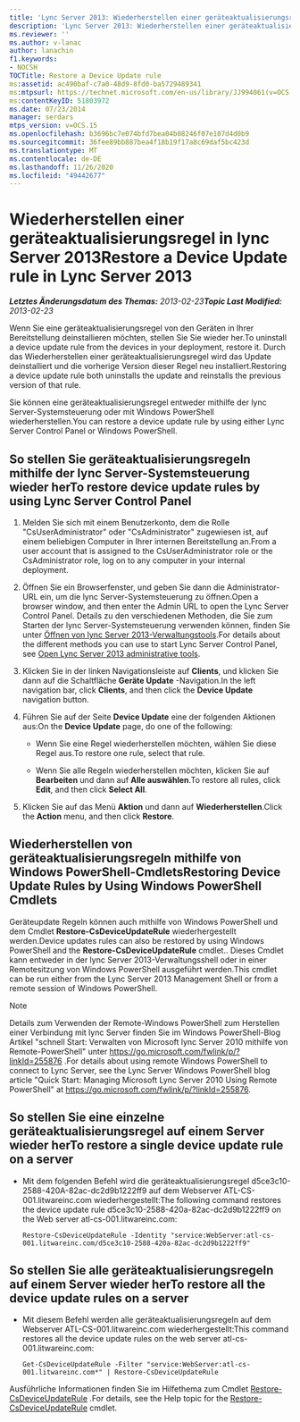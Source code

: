 ```yaml
---
title: 'Lync Server 2013: Wiederherstellen einer geräteaktualisierungsregel'
description: 'Lync Server 2013: Wiederherstellen einer geräteaktualisierungsregel'
ms.reviewer: ''
ms.author: v-lanac
author: lanachin
f1.keywords:
- NOCSH
TOCTitle: Restore a Device Update rule
ms:assetid: ac490baf-c7a0-48d9-8fd0-ba5729489341
ms:mtpsurl: https://technet.microsoft.com/en-us/library/JJ994061(v=OCS.15)
ms:contentKeyID: 51803972
ms.date: 07/23/2014
manager: serdars
mtps_version: v=OCS.15
ms.openlocfilehash: b3696bc7e074bfd7bea04b08246f07e107d4d0b9
ms.sourcegitcommit: 36fee89bb887bea4f18b19f17a8c69daf5bc423d
ms.translationtype: MT
ms.contentlocale: de-DE
ms.lasthandoff: 11/26/2020
ms.locfileid: "49442677"
---
```

# <a name="restore-a-device-update-rule-in-lync-server-2013"></a><span data-ttu-id="3fa66-103">Wiederherstellen einer geräteaktualisierungsregel in lync Server 2013</span><span class="sxs-lookup"><span data-stu-id="3fa66-103">Restore a Device Update rule in Lync Server 2013</span></span>

<div data-xmlns="http://www.w3.org/1999/xhtml">

<div class="topic" data-xmlns="http://www.w3.org/1999/xhtml" data-msxsl="urn:schemas-microsoft-com:xslt" data-cs="https://msdn.microsoft.com/">

<div data-asp="https://msdn2.microsoft.com/asp">



</div>

<div id="mainSection">

<div id="mainBody"><span data-ttu-id="3fa66-104">

<span> </span></span><span class="sxs-lookup"><span data-stu-id="3fa66-104">

<span> </span></span></span>

<span data-ttu-id="3fa66-105">_**Letztes Änderungsdatum des Themas:** 2013-02-23_</span><span class="sxs-lookup"><span data-stu-id="3fa66-105">_**Topic Last Modified:** 2013-02-23_</span></span>

<span data-ttu-id="3fa66-106">Wenn Sie eine geräteaktualisierungsregel von den Geräten in Ihrer Bereitstellung deinstallieren möchten, stellen Sie Sie wieder her.</span><span class="sxs-lookup"><span data-stu-id="3fa66-106">To uninstall a device update rule from the devices in your deployment, restore it.</span></span> <span data-ttu-id="3fa66-107">Durch das Wiederherstellen einer geräteaktualisierungsregel wird das Update deinstalliert und die vorherige Version dieser Regel neu installiert.</span><span class="sxs-lookup"><span data-stu-id="3fa66-107">Restoring a device update rule both uninstalls the update and reinstalls the previous version of that rule.</span></span>

<span data-ttu-id="3fa66-108">Sie können eine geräteaktualisierungsregel entweder mithilfe der lync Server-Systemsteuerung oder mit Windows PowerShell wiederherstellen.</span><span class="sxs-lookup"><span data-stu-id="3fa66-108">You can restore a device update rule by using either Lync Server Control Panel or Windows PowerShell.</span></span>

<div>

## <a name="to-restore-device-update-rules-by-using-lync-server-control-panel"></a><span data-ttu-id="3fa66-109">So stellen Sie geräteaktualisierungsregeln mithilfe der lync Server-Systemsteuerung wieder her</span><span class="sxs-lookup"><span data-stu-id="3fa66-109">To restore device update rules by using Lync Server Control Panel</span></span>

1.  <span data-ttu-id="3fa66-110">Melden Sie sich mit einem Benutzerkonto, dem die Rolle "CsUserAdministrator" oder "CsAdministrator" zugewiesen ist, auf einem beliebigen Computer in Ihrer internen Bereitstellung an.</span><span class="sxs-lookup"><span data-stu-id="3fa66-110">From a user account that is assigned to the CsUserAdministrator role or the CsAdministrator role, log on to any computer in your internal deployment.</span></span>

2.  <span data-ttu-id="3fa66-111">Öffnen Sie ein Browserfenster, und geben Sie dann die Administrator-URL ein, um die lync Server-Systemsteuerung zu öffnen.</span><span class="sxs-lookup"><span data-stu-id="3fa66-111">Open a browser window, and then enter the Admin URL to open the Lync Server Control Panel.</span></span> <span data-ttu-id="3fa66-112">Details zu den verschiedenen Methoden, die Sie zum Starten der lync Server-Systemsteuerung verwenden können, finden Sie unter [Öffnen von lync Server 2013-Verwaltungstools](lync-server-2013-open-lync-server-administrative-tools.md).</span><span class="sxs-lookup"><span data-stu-id="3fa66-112">For details about the different methods you can use to start Lync Server Control Panel, see [Open Lync Server 2013 administrative tools](lync-server-2013-open-lync-server-administrative-tools.md).</span></span>

3.  <span data-ttu-id="3fa66-113">Klicken Sie in der linken Navigationsleiste auf **Clients**, und klicken Sie dann auf die Schaltfläche **Geräte Update** -Navigation.</span><span class="sxs-lookup"><span data-stu-id="3fa66-113">In the left navigation bar, click **Clients**, and then click the **Device Update** navigation button.</span></span>

4.  <span data-ttu-id="3fa66-114">Führen Sie auf der Seite **Device Update** eine der folgenden Aktionen aus:</span><span class="sxs-lookup"><span data-stu-id="3fa66-114">On the **Device Update** page, do one of the following:</span></span>
    
      - <span data-ttu-id="3fa66-115">Wenn Sie eine Regel wiederherstellen möchten, wählen Sie diese Regel aus.</span><span class="sxs-lookup"><span data-stu-id="3fa66-115">To restore one rule, select that rule.</span></span>
    
      - <span data-ttu-id="3fa66-116">Wenn Sie alle Regeln wiederherstellen möchten, klicken Sie auf **Bearbeiten** und dann auf **Alle auswählen**.</span><span class="sxs-lookup"><span data-stu-id="3fa66-116">To restore all rules, click **Edit**, and then click **Select All**.</span></span>

5.  <span data-ttu-id="3fa66-117">Klicken Sie auf das Menü **Aktion** und dann auf **Wiederherstellen**.</span><span class="sxs-lookup"><span data-stu-id="3fa66-117">Click the **Action** menu, and then click **Restore**.</span></span>

</div>

<div>

## <a name="restoring-device-update-rules-by-using-windows-powershell-cmdlets"></a><span data-ttu-id="3fa66-118">Wiederherstellen von geräteaktualisierungsregeln mithilfe von Windows PowerShell-Cmdlets</span><span class="sxs-lookup"><span data-stu-id="3fa66-118">Restoring Device Update Rules by Using Windows PowerShell Cmdlets</span></span>

<span data-ttu-id="3fa66-119">Geräteupdate Regeln können auch mithilfe von Windows PowerShell und dem Cmdlet **Restore-CsDeviceUpdateRule** wiederhergestellt werden.</span><span class="sxs-lookup"><span data-stu-id="3fa66-119">Device updates rules can also be restored by using Windows PowerShell and the **Restore-CsDeviceUpdateRule** cmdlet..</span></span> <span data-ttu-id="3fa66-120">Dieses Cmdlet kann entweder in der lync Server 2013-Verwaltungsshell oder in einer Remotesitzung von Windows PowerShell ausgeführt werden.</span><span class="sxs-lookup"><span data-stu-id="3fa66-120">This cmdlet can be run either from the Lync Server 2013 Management Shell or from a remote session of Windows PowerShell.</span></span>

<div>


> [!NOTE]  
> <span data-ttu-id="3fa66-121">Details zum Verwenden der Remote-Windows PowerShell zum Herstellen einer Verbindung mit lync Server finden Sie im Windows PowerShell-Blog Artikel "schnell Start: Verwalten von Microsoft lync Server 2010 mithilfe von Remote-PowerShell" unter <A href="https://go.microsoft.com/fwlink/p/?linkid=255876">https://go.microsoft.com/fwlink/p/?linkId=255876</A> .</span><span class="sxs-lookup"><span data-stu-id="3fa66-121">For details about using remote Windows PowerShell to connect to Lync Server, see the Lync Server Windows PowerShell blog article "Quick Start: Managing Microsoft Lync Server 2010 Using Remote PowerShell" at <A href="https://go.microsoft.com/fwlink/p/?linkid=255876">https://go.microsoft.com/fwlink/p/?linkId=255876</A>.</span></span>



</div>

<div>

## <a name="to-restore-a-single-device-update-rule-on-a-server"></a><span data-ttu-id="3fa66-122">So stellen Sie eine einzelne geräteaktualisierungsregel auf einem Server wieder her</span><span class="sxs-lookup"><span data-stu-id="3fa66-122">To restore a single device update rule on a server</span></span>

  - <span data-ttu-id="3fa66-123">Mit dem folgenden Befehl wird die geräteaktualisierungsregel d5ce3c10-2588-420A-82ac-dc2d9b1222ff9 auf dem Webserver ATL-CS-001.litwareinc.com wiederhergestellt:</span><span class="sxs-lookup"><span data-stu-id="3fa66-123">The following command restores the device update rule d5ce3c10-2588-420a-82ac-dc2d9b1222ff9 on the Web server atl-cs-001.litwareinc.com:</span></span>
    
        Restore-CsDeviceUpdateRule -Identity "service:WebServer:atl-cs-001.litwareinc.com/d5ce3c10-2588-420a-82ac-dc2d9b1222ff9"

</div>

<div>

## <a name="to-restore-all-the-device-update-rules-on-a-server"></a><span data-ttu-id="3fa66-124">So stellen Sie alle geräteaktualisierungsregeln auf einem Server wieder her</span><span class="sxs-lookup"><span data-stu-id="3fa66-124">To restore all the device update rules on a server</span></span>

  - <span data-ttu-id="3fa66-125">Mit diesem Befehl werden alle geräteaktualisierungsregeln auf dem Webserver ATL-CS-001.litwareinc.com wiederhergestellt:</span><span class="sxs-lookup"><span data-stu-id="3fa66-125">This command restores all the device update rules on the web server atl-cs-001.litwareinc.com:</span></span>
    
        Get-CsDeviceUpdateRule -Filter "service:WebServer:atl-cs-001.litwareinc.com*" | Restore-CsDeviceUpdateRule

</div>

<span data-ttu-id="3fa66-126">Ausführliche Informationen finden Sie im Hilfethema zum Cmdlet [Restore-CsDeviceUpdateRule](https://docs.microsoft.com/powershell/module/skype/Restore-CsDeviceUpdateRule) .</span><span class="sxs-lookup"><span data-stu-id="3fa66-126">For details, see the Help topic for the [Restore-CsDeviceUpdateRule](https://docs.microsoft.com/powershell/module/skype/Restore-CsDeviceUpdateRule) cmdlet.</span></span>

<span data-ttu-id="3fa66-127"></div>

</div>

<span> </span>

</div>

</div>

</span><span class="sxs-lookup"><span data-stu-id="3fa66-127"></div>

</div>

<span> </span>

</div>

</div>

</span></span></div>

